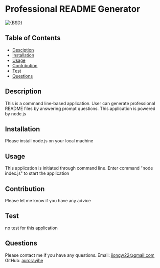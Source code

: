 
# Professional README Generator
![{BSD}](https://img.shields.io/badge/license-BSD-blue.svg)

## Table of Contents
* [Desciption](#description)
* [Installation](#installation)
* [Usage](#usage)
* [Contribution](#contribution)
* [Test](#test)
* [Questions](#questions)

## Description

This is a command line-based application. User can generate professional README files by answering prompt questions. This application is powered by node.js

## Installation

Please install node.js on your local machine

## Usage

This application is initiated through command line. Enter command "node index.js" to start the application

## Contribution

Please let me know if you have any advice

## Test

no test for this application

## Questions

Please contact me if you have any questions.
Email: jiongw22@gmail.com
GitHub: [aurorayihe](http://github.com/aurorayihe)
